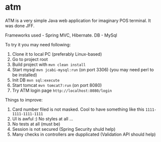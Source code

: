 atm
===

ATM is a very simple Java web application for imaginary POS terminal. It was done JFF.

Frameworks used - Spring MVC, Hibernate.
DB - MySql

To try it you may need following:

  1. Clone it to local PC (preferably Linux-based)
  2. Go to project root
  3. Build project with `mvn clean install`
  4. Start mysql `mvn jcabi-mysql:run` (on port 3306) (you may need perl to be installed)
  5. Init DB `mvn sql:execute`
  6. Start tomcat `mvn tomcat7:run` (on port 8080)
  7. Try ATM login page `http://localhost:8080/login`


Things to improve:

  1. Card number filed is not masked. Cool to have something like this `1111-1111-1111-1111`
  2. UI is awful :) No styles at all ...
  3. No tests at all (must be)
  4. Session is not secured (Spring Security shuld help)
  5. Many checks in controllers are dupplicated (Validation API should help)
